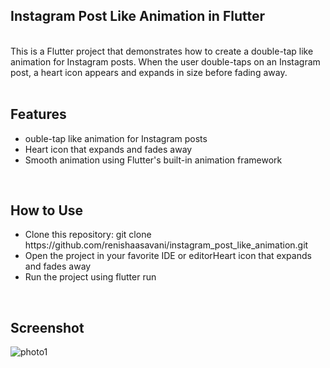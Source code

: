 ## Instagram Post Like Animation in Flutter
<br>
This is a Flutter project that demonstrates how to create a double-tap like animation for Instagram posts. When the user double-taps on an Instagram post, a heart icon appears and expands in size before fading away.
<br>
<br>

## Features

<ul>
  
  <li>ouble-tap like animation for Instagram posts</li>
  <li>Heart icon that expands and fades away</li>
  <li>Smooth animation using Flutter's built-in animation framework</li>

</ul>
<br>

## How to Use

<ul>
  
  <li>Clone this repository: git clone https://github.com/renishaasavani/instagram_post_like_animation.git</li>
  <li>Open the project in your favorite IDE or editorHeart icon that expands and fades away</li>
  <li>Run the project using flutter run</li>

</ul>
<br>

## Screenshot

![photo1](https://user-images.githubusercontent.com/63333592/232329654-e0cedbeb-c75f-42f8-b3d3-9a10aff5243c.PNG)
